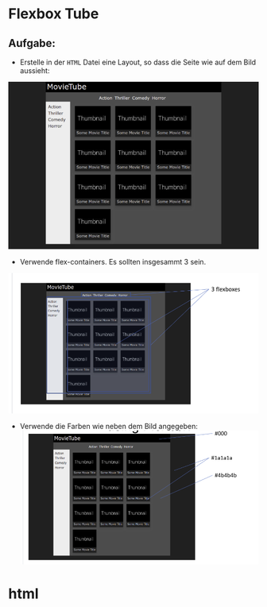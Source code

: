 # Flexbox Tube

##  Aufgabe: 

* Erstelle in der  `HTML` Datei eine Layout, so dass die Seite wie auf dem Bild aussieht: 

![reference-image](/images/reference-image.png)

* Verwende flex-containers. Es sollten insgesammt 3 sein.

![reference-flex-containers](/images/reference-flex.png)

* Verwende die Farben wie neben dem Bild angegeben: 
![reference-color](/images/reference-colors.png)

# html
